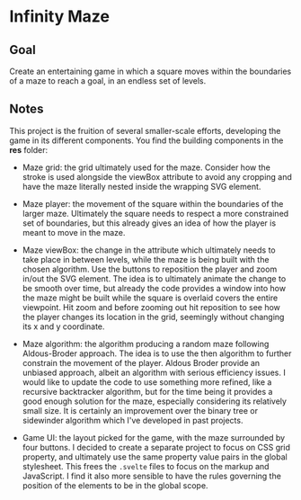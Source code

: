 # Infinity Maze

## Goal

Create an entertaining game in which a square moves within the boundaries of a maze to reach a goal, in an endless set of levels.

## Notes

This project is the fruition of several smaller-scale efforts, developing the game in its different components. You find the building components in the **res** folder:

-   Maze grid: the grid ultimately used for the maze. Consider how the stroke is used alongside the viewBox attribute to avoid any cropping and have the maze literally nested inside the wrapping SVG element.

-   Maze player: the movement of the square within the boundaries of the larger maze. Ultimately the square needs to respect a more constrained set of boundaries, but this already gives an idea of how the player is meant to move in the maze.

-   Maze viewBox: the change in the attribute which ultimately needs to take place in between levels, while the maze is being built with the chosen algorithm. Use the buttons to reposition the player and zoom in/out the SVG element. The idea is to ultimately animate the change to be smooth over time, but already the code provides a window into how the maze might be built while the square is overlaid covers the entire viewpoint. Hit zoom and before zooming out hit reposition to see how the player changes its location in the grid, seemingly without changing its x and y coordinate.

-   Maze algorithm: the algorithm producing a random maze following Aldous-Broder approach. The idea is to use the then algorithm to further constrain the movement of the player. Aldous Broder provide an unbiased approach, albeit an algorithm with serious efficiency issues. I would like to update the code to use something more refined, like a recursive backtracker algorithm, but for the time being it provides a good enough solution for the maze, especially considering its relatively small size. It is certainly an improvement over the binary tree or sidewinder algorithm which I've developed in past projects.

-   Game UI: the layout picked for the game, with the maze surrounded by four buttons. I decided to create a separate project to focus on CSS grid property, and ultimately use the same property value pairs in the global stylesheet. This frees the `.svelte` files to focus on the markup and JavaScript. I find it also more sensible to have the rules governing the position of the elements to be in the global scope.
